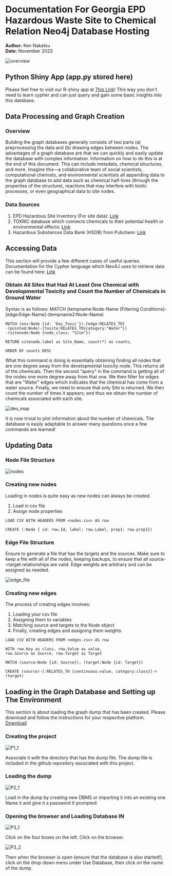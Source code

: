 # Documentation For Georgia EPD Hazardous Waste Site to Chemical Relation Neo4j Database Hosting

**Author:** Ken Nakatsu  
**Date:** November 2023

![overview](Figure/overview.png)

## Python Shiny App (app.py stored here)

Please feel free to visit our R-shiny app at [This Link](https://kenminsoo.shinyapps.io/mvp_geohazard-graphdb/)! This way you don't need to learn cypher and can just query and gain some basic insights into this database. 

## Data Processing and Graph Creation

### Overview

Building the graph databases generally consists of two parts (a) preprocessing the data and (b) drawing edges between nodes. The advantages of a graph database are that we can quickly and easily update the database with complex information. Information on how to do this is at the end of this document. This can include metadata, chemical structures, and more. Imagine this—a collaborative team of social scientists, computational chemists, and environmental scientists all appending data to the graph database to add data such as chemical half-lives (through the properties of the structure), reactions that may interfere with biotic processes, or even geographical data to site nodes.

### Data Sources

1. EPD Hazardous Site Inventory (For site data): [Link](https://epd.georgia.gov/about-us/land-protection-branch/hazardous-waste/hazardous-site-inventory)
2. TOXRIC database which connects chemicals to their potential health or environmental effects: [Link](https://toxric.bioinforai.tech/)
3. Hazardous Substances Data Bank (HSDB) from Pubchem: [Link](https://pubchem.ncbi.nlm.nih.gov/source/11933#data=Annotations)

## Accessing Data

This section will provide a few different cases of useful queries. Documentation for the Cypher language which Neo4J uses to retrieve data can be found here: [Link](https://neo4j.com/developer/cypher/) 

### Obtain All Sites that Had At Least One Chemical with Developmental Toxicity and Count the Number of Chemicals in Ground Water

Syntax is as follows: MATCH (tempname:Node-Name {Filtering Conditions}-[edge:Edge-Name]-(tempname2:Node-Name)

```cypher
MATCH (env:Node {id: 'Dev_Toxic'})-[edge:RELATES_TO]
-(pointed:Node)-[tosite:RELATES_TO{category:"Water"}]
-(sitenode:Node {node_class: "Site"})

RETURN sitenode.label as Site_Name, count(*) as counts, 

ORDER BY counts DESC
```

What this command is doing is essentially obtaining finding all nodes that are one degree away from the developmental toxicity node. This returns all of the chemicals. Then the second "query" in the command is getting all of the nodes one more degree away from that one. We then filter for edges that are "Water" edges which indicates that the chemical has come from a water source. Finally,  we need to ensure that only Site is returned. We then count the number of times it appears, and thus we obtain the number of chemicals associated with each site.

![dev_map](Figure/dev_map.png)

It is now trivial to plot information about the number of chemicals. The database is easily adaptable to answer many questions once a few commands are learned!

## Updating Data

### Node File Structure

![nodes](Figure/nodes.png)

### Creating new nodes

Loading in nodes is quite easy as new nodes can always be created.

1. Load in csv file
2. Assign node properties

```cypher
LOAD CSV WITH HEADERS FROM <nodes.csv> AS row

CREATE (:Node { id: row.Id, label: row.Label, prop1: row.prop1})
```

### Edge File Structure

Ensure to generate a file that has the targets and the sources. Make sure to keep a file with all of the nodes, keeping backups, to ensure that all source->target relationships are valid. Edge weights are arbitrary and can be assigned as needed.

![edge_file](Figure/edge_file.png)

### Creating new edges

The process of creating edges involves:

1. Loading your csv file
2. Assigning them to variables
3. Matching source and targets to the Node object
4. Finally, creating edges and assigning them weights

```cypher
LOAD CSV WITH HEADERS FROM <edges.csv> AS row

WITH row.Key as class, row.Value as value,
row.Source as Source, row.Target as Target

MATCH (source:Node {id: Source}), (target:Node {id: Target})

CREATE (source)-[:RELATES_TO {continuous:value, category:class}]->(target)
```

## Loading in the Graph Database and Setting up The Environment

This section is about loading the graph dump that has been created. Please download and follow the instructions for your respective platform. [Download](https://neo4j.com/download/)

### Creating the project

![P1_1](Figure/P1_1.png)

Associate it with the directory that has the dump file. The dump file is included in the github repository associated with this project.

### Loading the dump

![P2_1](Figure/P2_1.png)

Load in the dump by creating new DBMS or importing it into an existing one. Name it and give it a password if prompted.

### Opening the browser and Loading Database IN

![P3_1](Figure/P3_1.png)

Click on the four boxes on the left. Click on the browser.

![P3_2](Figure/P3_2.png)

Then when the browser is open (ensure that the database is also started!), click on the drop-down menu under Use Database, then click on the name of the dump.